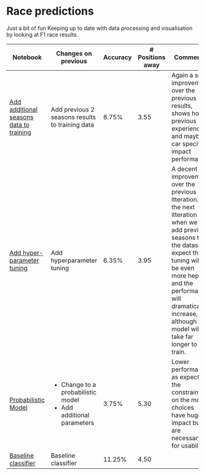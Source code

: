 # Race predictions
Just a bit of fun
Keeping up to date with data processing and visualisation by looking at F1 race results.

| Notebook | Changes on previous | Accuracy | # Positions away | Comments |
| ----- | ----- | ----- | ----- | ----- |
| [Add additional seasons data to training](./race_predictions_v4.ipynb) | Add previous 2 seasons results to training data | 8.75% | 3.55 | Again a solid improvement over the previous results, shows how previous experience and maybe car specifics impact performance | 
| [Add hyper-parameter tuning](./race_predictions_v3.ipynb) | Add hyperparameter tuning | 6.35% | 3.95 | A decent improvement over the previous itteration. In the next itteration when we add previous seasons to the dataset I expect the tuning will be even more hepful and the performance will dramatically increase, although the model will take far longer to train.  |
| [Probabilistic Model](./race_predictions_v2.ipynb) |  <ul><li>Change to a probabilistic model </li><li>Add additional parameters</li></ul>| 3.75% | 5.30 | Lower performance as expected, the constraints on the model choices have huge impact but are necessary for usability |
| [Baseline classifier](./race_predictions.ipynb) | Baseline classifier | 11.25% | 4.50 | 